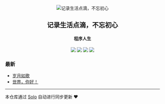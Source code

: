 <p align="center"><img alt="记录生活点滴，不忘初心" src="https://static.b3log.org/images/brand/solo-32.png"></p><h2 align="center">
记录生活点滴，不忘初心
</h2>

<h4 align="center">程序人生</h4>
<p align="center"><a title="记录生活点滴，不忘初心" target="_blank" href="https://github.com/zxb222278/solo-blog"><img src="https://img.shields.io/github/last-commit/zxb222278/solo-blog.svg?style=flat-square&color=FF9900"></a>
<a title="GitHub repo size in bytes" target="_blank" href="https://github.com/zxb222278/solo-blog"><img src="https://img.shields.io/github/repo-size/zxb222278/solo-blog.svg?style=flat-square"></a>
<a title="Solo Version" target="_blank" href="https://github.com/b3log/solo/releases"><img src="https://img.shields.io/badge/solo-3.6.5-f1e05a.svg?style=flat-square&color=blueviolet"></a>
<a title="Hits" target="_blank" href="https://github.com/b3log/hits"><img src="https://hits.b3log.org/zxb222278/solo-blog.svg"></a></p>

### 最新

* [岁月如歌](https://www.zouxb.com/articles/2019/09/18/1568808089967.html)
* [世界，你好！](https://www.zouxb.com/hello-solo)



---

本仓库通过 [Solo](https://github.com/b3log/solo) 自动进行同步更新 ❤️ 